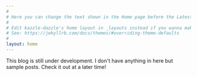 ```yaml
---
#
# Here you can change the text shown in the Home page before the Latest Posts section.
#
# Edit kazzle-dazzle's home layout in _layouts instead if you wanna make some changes
# See: https://jekyllrb.com/docs/themes/#overriding-theme-defaults
#
layout: home
---
```


This blog is still under development.  I don't have anything in here but sample posts. Check it out at a later time!

